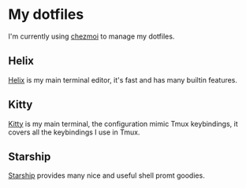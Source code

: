 # My dotfiles

I'm currently using [chezmoi](https://github.com/twpayne/chezmoi) to manage my dotfiles.

## Helix

[Helix](https://github.com/helix-editor/helix) is my main terminal editor, it's fast and has many builtin features.

## Kitty

[Kitty](https://github.com/kovidgoyal/kitty) is my main terminal, the configuration mimic Tmux keybindings, it covers all the keybindings I use in Tmux.

## Starship

[Starship](https://github.com/starship/starship) provides many nice and useful shell promt goodies.
